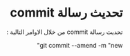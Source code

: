 # <div dir="rtl">تحديث رسالة commit</div>

  <div  dir="rtl">
تحديث رسالة commit  من خلال الاوامر التالية   :

git commit --amend -m "new"
</div>